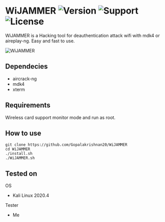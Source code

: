 # WiJAMMER ![Version](https://img.shields.io/badge/WiJAMMER-v1.0-blue) ![Support](https://img.shields.io/badge/Supported%20OS-Linux-red) ![License](https://img.shields.io/badge/Licence-GPL-green)
WiJAMMER is a Hacking tool for deauthentication attack wifi with mdk4 or aireplay-ng. Easy and fast to use.


![WiJAMMER](https://user-images.githubusercontent.com/48313492/144552630-dde21b0f-5f96-4c45-a0ca-5c4d3e7aa265.PNG)


## Dependecies
- aircrack-ng
- mdk4
- xterm


## Requirements
Wireless card support monitor mode and run as root.


## How to use
```
git clone https://github.com/Gopalakrishnan20/WiJAMMER
cd WiJAMMER
./install.sh
./WiJAMMER.sh
```

## Tested on
OS
- Kali Linux 2020.4

Tester
- Me
